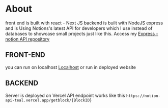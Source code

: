 # About

front end is built with react - Next JS
backend is built with NodeJS express and is Using Notions's latest API for developers which I use instead of databases to showcase small projects just like this. Access my [Express - notion API repository](https://github.com/shirazino/notion-api)

## FRONT-END

you can run on localhost [Localhost](http://localhost:3000/) or run in deployed website

## BACKEND

Server is deployed on Vercel
API endpoint works like this
`https://notion-api-teal.vercel.app/getblock/{BlockID}`
